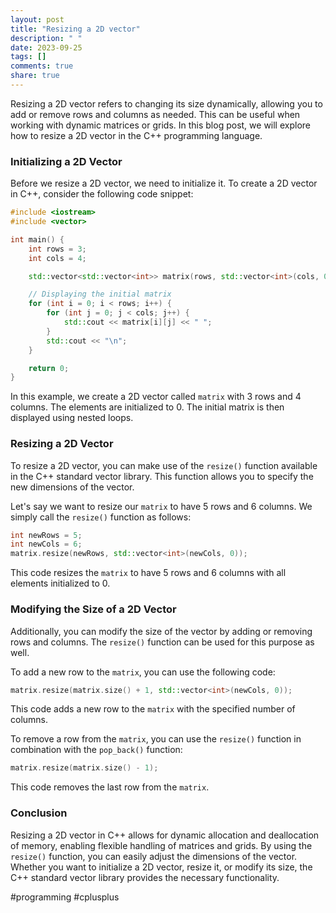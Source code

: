 ```yaml
---
layout: post
title: "Resizing a 2D vector"
description: " "
date: 2023-09-25
tags: []
comments: true
share: true
---
```


Resizing a 2D vector refers to changing its size dynamically, allowing you to add or remove rows and columns as needed. This can be useful when working with dynamic matrices or grids. In this blog post, we will explore how to resize a 2D vector in the C++ programming language.

### Initializing a 2D Vector

Before we resize a 2D vector, we need to initialize it. To create a 2D vector in C++, consider the following code snippet:

```cpp
#include <iostream>
#include <vector>

int main() {
    int rows = 3;
    int cols = 4;

    std::vector<std::vector<int>> matrix(rows, std::vector<int>(cols, 0));

    // Displaying the initial matrix
    for (int i = 0; i < rows; i++) {
        for (int j = 0; j < cols; j++) {
            std::cout << matrix[i][j] << " ";
        }
        std::cout << "\n";
    }

    return 0;
}
```

In this example, we create a 2D vector called `matrix` with 3 rows and 4 columns. The elements are initialized to 0. The initial matrix is then displayed using nested loops.

### Resizing a 2D Vector

To resize a 2D vector, you can make use of the `resize()` function available in the C++ standard vector library. This function allows you to specify the new dimensions of the vector.

Let's say we want to resize our `matrix` to have 5 rows and 6 columns. We simply call the `resize()` function as follows:

```cpp
int newRows = 5;
int newCols = 6;
matrix.resize(newRows, std::vector<int>(newCols, 0));
```

This code resizes the `matrix` to have 5 rows and 6 columns with all elements initialized to 0.

### Modifying the Size of a 2D Vector

Additionally, you can modify the size of the vector by adding or removing rows and columns. The `resize()` function can be used for this purpose as well.

To add a new row to the `matrix`, you can use the following code:

```cpp
matrix.resize(matrix.size() + 1, std::vector<int>(newCols, 0));
```

This code adds a new row to the `matrix` with the specified number of columns.

To remove a row from the `matrix`, you can use the `resize()` function in combination with the `pop_back()` function:

```cpp
matrix.resize(matrix.size() - 1);
```

This code removes the last row from the `matrix`.

### Conclusion

Resizing a 2D vector in C++ allows for dynamic allocation and deallocation of memory, enabling flexible handling of matrices and grids. By using the `resize()` function, you can easily adjust the dimensions of the vector. Whether you want to initialize a 2D vector, resize it, or modify its size, the C++ standard vector library provides the necessary functionality.

#programming #cplusplus